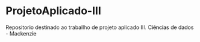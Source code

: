 # ProjetoAplicado-III
Repositorio destinado ao traballho de projeto aplicado III. Ciências de dados - Mackenzie
